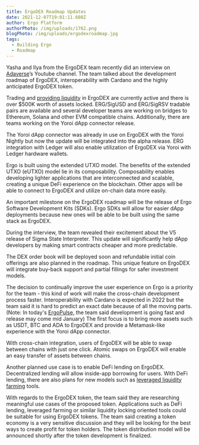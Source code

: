 ```yaml
---
title: ErgoDEX Roadmap Updates
date: 2021-12-07T19:01:11.608Z
author: Ergo Platform
authorPhoto: /img/uploads/1762.png
blogPhoto: /img/uploads/ergodexroadmap.jpg
tags:
  - Building Ergo
  - Roadmap
---
```

<!--StartFragment-->

Yasha and Ilya from the ErgoDEX team recently did an interview on [Adaverse](https://www.youtube.com/watch?v=sl-GSgyXDqU)’s Youtube channel. The team talked about the development roadmap of ErgoDEX, interoperability with Cardano and the highly anticipated ErgoDEX token.

Trading and [providing liquidity](https://finematics.com/liquidity-pools-explained/) in ErgoDEX are currently active and there is over $500K worth of assets locked. ERG/SigUSD and ERG/SigRSV tradable pairs are available and several developer teams are working on bridges to Ethereum, Solana and other EVM compatible chains. Additionally, there are teams working on the Yoroi dApp connector release. 

The Yoroi dApp connector was already in use on ErgoDEX with the Yoroi Nightly but now the update will be integrated into the alpha release. ERG integration with Ledger will also enable utilization of ErgoDEX via Yoroi with Ledger hardware wallets.

Ergo is built using the extended UTXO model. The benefits of the extended UTXO (eUTXO) model lie in its composability. Composability enables developing lighter applications that are interconnected and scalable, creating a unique DeFi experience on the blockchain. Other apps will be able to connect to ErgoDEX and utilize on-chain data more easily.

An important milestone on the ErgoDEX roadmap will be the release of Ergo Software Development Kits (SDKs). Ergo SDKs will allow for easier dApp deployments because new ones will be able to be built using the same stack as ErgoDEX. 

During the interview, the team revealed their excitement about the V5 release of Sigma State Interpreter. This update will significantly help dApp developers by making smart contracts cheaper and more predictable.

The DEX order book will be deployed soon and refundable initial coin offerings are also planned in the roadmap. This unique feature on ErgoDEX will integrate buy-back support and partial fillings for safer investment models. 

The decision to continually improve the user experience on Ergo is a priority for the team - this kind of work will make the cross-chain development process faster. Interoperability with Cardano is expected in 2022 but the team said it is hard to predict an exact date because of all the moving parts. (Note: In today's [ErgoPulse,](https://www.youtube.com/watch?v=H7pj_MepctM) the team said development is going fast and release may come mid January) The first focus is to bring more assets such as USDT, BTC and ADA to ErgoDEX and provide a Metamask-like experience with the Yoroi dApp connector. 

With cross-chain integration, users of ErgoDEX will be able to swap between chains with just one click. Atomic swaps on ErgoDEX will enable an easy transfer of assets between chains. 

Another planned use case is to enable DeFi lending on ErgoDEX. Decentralized lending will allow inside-app borrowing for users. With DeFi lending, there are also plans for new models such as [leveraged liquidity farming](https://thedefiant.io/leveraged-yield-farming/) tools.

With regards to the ErgoDEX token, the team said they are researching meaningful use cases of the proposed token. Applications such as DeFi lending, leveraged farming or similar liquidity locking oriented tools could be suitable for using ErgoDEX tokens. The team said creating a token economy is a very sensitive discussion and they will be looking for the best ways to create profit for token holders. The token distribution model will be announced shortly after the token development is finalized.

<!--EndFragment-->